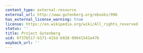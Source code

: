 ```yaml
---
content_type: external-resource
external_url: http://www.gutenberg.org/ebooks/996
has_external_license_warning: true
license: https://en.wikipedia.org/wiki/All_rights_reserved
status: ''
title: Project Gutenberg
uid: 0f37b517-b171-415d-b928-99641541e47b
wayback_url: ''
---
```


